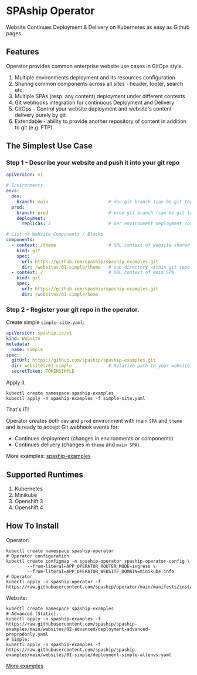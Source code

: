 # SPAship Operator

Website Continues Deployment & Delivery on Kubernetes as easy as Github pages.

## Features

Operator provides common enterprise website use cases in GitOps style.

1. Multiple environments deployment and its resources configuration
2. Sharing common components across all sites - header, footer, search etc.
3. Multiple SPAs (resp. any content) deployment under different contexts
4. Git webhooks integration for continuous Deployment and Delivery
5. GitOps - Control your website deployment and website's content delivery purely by git
6. Extendable - ability to provide another repository of content in addition to git (e.g. FTP)


## The Simplest Use Case

### Step 1 - Describe your website and push it into your git repo
```yaml
apiVersion: v1

# Environments
envs:
  dev:
    branch: main                       # dev git branch (can be git tag)
  prod:
    branch: prod                       # prod git branch (can be git tag e.g. "1.0.0")
    deployment:
      replicas: 2                      # per environment deployment configuration

# List of Website Components / Blocks
components:
  - context: /theme                    # URL context of website shared component
    kind: git
    spec:
      url: https://github.com/spaship/spaship-examples.git
      dir: /websites/01-simple/theme   # sub directory within git repo
  - context: /                         # URL context of main SPA
    kind: git
    spec:
      url: https://github.com/spaship/spaship-examples.git
      dir: /websites/01-simple/home
```

### Step 2 - Register your git repo in the operator.
Create simple `simple-site.yaml`:

```yaml
apiVersion: spaship.io/v1
kind: Website
metadata:
  name: simple
spec:
  gitUrl: https://github.com/spaship/spaship-examples.git
  dir: websites/01-simple              # Relative path to your website.yaml
  secretToken: TOKENSIMPLE
```   

Apply it
```shell
kubectl create namespace spaship-examples
kubectl apply -n spaship-examples -f simple-site.yaml
```   

That's IT!

Operator creates both `dev` and `prod` environment with main `SPA` and `theme` and is ready
to accept Git webhook events for:

* Continues deployment (changes in environments or components)
* Continues delivery (changes in `theme` and `main SPA`).

More examples: [spaship-examples](https://github.com/spaship/spaship-examples.git)

## Supported Runtimes

1. Kubernetes
2. Minikube
3. Openshift 3
4. Openshift 4

## How To Install

Operator:
```shell
kubectl create namespace spaship-operator
# Operator configuration
kubectl create configmap -n spaship-operator spaship-operator-config \
        --from-literal=APP_OPERATOR_ROUTER_MODE=ingress \
        --from-literal=APP_OPERATOR_WEBSITE_DOMAIN=minikube.info
# Operator
kubectl apply -n spaship-operator -f https://raw.githubusercontent.com/spaship/operator/main/manifests/install.yaml
```

Website:
```shell
kubectl create namespace spaship-examples
# Advanced (Static):
kubectl apply -n spaship-examples -f https://raw.githubusercontent.com/spaship/spaship-examples/main/websites/02-advanced/deployment-advanced-preprodonly.yaml
# Simple:
kubectl apply -n spaship-examples -f https://raw.githubusercontent.com/spaship/spaship-examples/main/websites/01-simple/deployment-simple-allenvs.yaml
```

[More examples](https://github.com/spaship/spaship-examples)